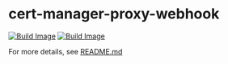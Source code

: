# cert-manager-proxy-webhook

[![Build Image](https://github.com/arnesacnussem/cert-manager-proxy/actions/workflows/docker-build.yaml/badge.svg)](https://github.com/arnesacnussem/cert-manager-proxy/actions/workflows/docker-build.yaml)
[![Build Image](https://github.com/arnesacnussem/cert-manager-proxy/actions/workflows/chart-release.yaml/badge.svg)](https://github.com/arnesacnussem/cert-manager-proxy/actions/workflows/chart-release.yaml)

For more details, see [README.md](https://github.com/arnesacnussem/cert-manager-proxy/blob/main/README.md)